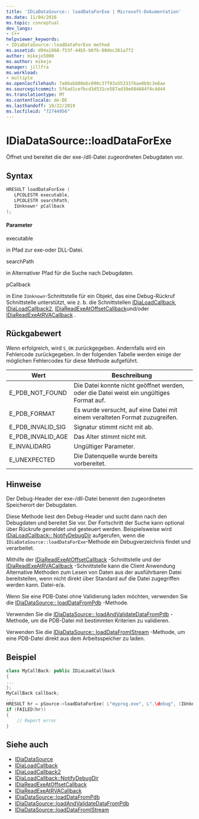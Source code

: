 ```yaml
---
title: 'IDiaDataSource:: loadDataForExe | Microsoft-Dokumentation'
ms.date: 11/04/2016
ms.topic: conceptual
dev_langs:
- C++
helpviewer_keywords:
- IDiaDataSource::loadDataForExe method
ms.assetid: d94a1068-f53f-44b5-b6fb-00dec361a7f2
author: mikejo5000
ms.author: mikejo
manager: jillfra
ms.workload:
- multiple
ms.openlocfilehash: 7a86abb00ebc090c37f03a5533376ae0b9c3e8ae
ms.sourcegitcommit: 5f6ad1cefbcd3d531ce587ad30e684684f4c4d44
ms.translationtype: MT
ms.contentlocale: de-DE
ms.lasthandoff: 10/22/2019
ms.locfileid: "72744956"
---
```

# <a name="idiadatasourceloaddataforexe"></a>IDiaDataSource::loadDataForExe
Öffnet und bereitet die der exe-/dll-Datei zugeordneten Debugdaten vor.

## <a name="syntax"></a>Syntax

```C++
HRESULT loadDataForExe (
   LPCOLESTR executable,
   LPCOLESTR searchPath,
   IUnknown* pCallback
);
```

#### <a name="parameters"></a>Parameter
executable

in Pfad zur exe-oder DLL-Datei.

searchPath

in Alternativer Pfad für die Suche nach Debugdaten.

pCallback

in Eine `IUnknown`-Schnittstelle für ein Objekt, das eine Debug-Rückruf Schnittstelle unterstützt, wie z. b. die Schnittstellen [IDiaLoadCallback](../../debugger/debug-interface-access/idialoadcallback.md), [IDiaLoadCallback2](../../debugger/debug-interface-access/idialoadcallback2.md), [IDiaReadExeAtOffsetCallback](../../debugger/debug-interface-access/idiareadexeatoffsetcallback.md)und/oder [IDiaReadExeAtRVACallback](../../debugger/debug-interface-access/idiareadexeatrvacallback.md) .

## <a name="return-value"></a>Rückgabewert
Wenn erfolgreich, wird `S_OK` zurückgegeben. Andernfalls wird ein Fehlercode zurückgegeben. In der folgenden Tabelle werden einige der möglichen Fehlercodes für diese Methode aufgeführt.

|Wert|Beschreibung|
|-----------|-----------------|
|E_PDB_NOT_FOUND|Die Datei konnte nicht geöffnet werden, oder die Datei weist ein ungültiges Format auf.|
|E_PDB_FORMAT|Es wurde versucht, auf eine Datei mit einem veralteten Format zuzugreifen.|
|E_PDB_INVALID_SIG|Signatur stimmt nicht mit ab.|
|E_PDB_INVALID_AGE|Das Alter stimmt nicht mit.|
|E_INVALIDARG|Ungültiger Parameter.|
|E_UNEXPECTED|Die Datenquelle wurde bereits vorbereitet.|

## <a name="remarks"></a>Hinweise
Der Debug-Header der exe-/dll-Datei benennt den zugeordneten Speicherort der Debugdaten.

Diese Methode liest den Debug-Header und sucht dann nach den Debugdaten und bereitet Sie vor. Der Fortschritt der Suche kann optional über Rückrufe gemeldet und gesteuert werden. Beispielsweise wird [IDiaLoadCallback:: NotifyDebugDir](../../debugger/debug-interface-access/idialoadcallback-notifydebugdir.md) aufgerufen, wenn die `IDiaDataSource::loadDataForExe`-Methode ein Debugverzeichnis findet und verarbeitet.

Mithilfe der [IDiaReadExeAtOffsetCallback](../../debugger/debug-interface-access/idiareadexeatoffsetcallback.md) -Schnittstelle und der [IDiaReadExeAtRVACallback](../../debugger/debug-interface-access/idiareadexeatrvacallback.md) -Schnittstelle kann die Client Anwendung Alternative Methoden zum Lesen von Daten aus der ausführbaren Datei bereitstellen, wenn nicht direkt über Standard auf die Datei zugegriffen werden kann. Datei-e/a.

Wenn Sie eine PDB-Datei ohne Validierung laden möchten, verwenden Sie die [IDiaDataSource:: loadDataFromPdb](../../debugger/debug-interface-access/idiadatasource-loaddatafrompdb.md) -Methode.

Verwenden Sie die [IDiaDataSource:: loadAndValidateDataFromPdb](../../debugger/debug-interface-access/idiadatasource-loadandvalidatedatafrompdb.md) -Methode, um die PDB-Datei mit bestimmten Kriterien zu validieren.

Verwenden Sie die [IDiaDataSource:: loadDataFromIStream](../../debugger/debug-interface-access/idiadatasource-loaddatafromistream.md) -Methode, um eine PDB-Datei direkt aus dem Arbeitsspeicher zu laden.

## <a name="example"></a>Beispiel

```C++
class MyCallBack: public IDiaLoadCallback
{
...
};
MyCallBack callback;
...
HRESULT hr = pSource->loadDataForExe( L"myprog.exe", L".\debug", (IUnknown*)&callback);
if (FAILED(hr))
{
    // Report error
}
```

## <a name="see-also"></a>Siehe auch
- [IDiaDataSource](../../debugger/debug-interface-access/idiadatasource.md)
- [IDiaLoadCallback](../../debugger/debug-interface-access/idialoadcallback.md)
- [IDiaLoadCallback2](../../debugger/debug-interface-access/idialoadcallback2.md)
- [IDiaLoadCallback::NotifyDebugDir](../../debugger/debug-interface-access/idialoadcallback-notifydebugdir.md)
- [IDiaReadExeAtOffsetCallback](../../debugger/debug-interface-access/idiareadexeatoffsetcallback.md)
- [IDiaReadExeAtRVACallback](../../debugger/debug-interface-access/idiareadexeatrvacallback.md)
- [IDiaDataSource::loadDataFromPdb](../../debugger/debug-interface-access/idiadatasource-loaddatafrompdb.md)
- [IDiaDataSource::loadAndValidateDataFromPdb](../../debugger/debug-interface-access/idiadatasource-loadandvalidatedatafrompdb.md)
- [IDiaDataSource::loadDataFromIStream](../../debugger/debug-interface-access/idiadatasource-loaddatafromistream.md)
